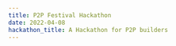 ```yaml
---
title: P2P Festival Hackathon
date: 2022-04-08
hackathon_title: A Hackathon for P2P builders
---
```

